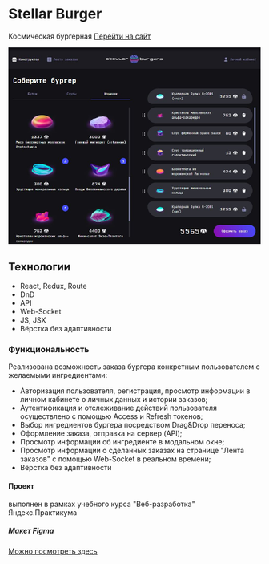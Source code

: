 # Stellar Burger
Космическая бургерная [Перейти на сайт](https://r2u1s.github.io/react-burger/) 

![screenshot](https://github.com/R2u1s/react-burger/blob/main/src/images/gh-pages.JPG)
## Технологии
* React, Redux, Route
* DnD
* API
* Web-Socket
* JS, JSX
* Вёрстка без адаптивности
### Функциональность
Реализована возможность заказа бургера конкретным пользователем с желаемыми ингредиентами:
* Авторизация пользователя, регистрация, просмотр информации в личном кабинете о личных данных и истории заказов;
* Аутентификация и отслеживание действий пользователя осуществлено с помощью Access и Refresh токенов;
* Выбор ингредиентов бургера посредством Drag&Drop переноса;
* Оформление заказа, отправка на сервер (API);
* Просмотр информации об ингредиенте в модальном окне;
* Просмотр информации о сделанных заказах на странице "Лента заказов" с помощью Web-Socket в реальном времени;
* Вёрстка без адаптивности
#### Проект
выполнен в рамках учебного курса "Веб-разработка" Яндекс.Практикума
##### Макет Figma
[Можно посмотреть здесь](https://www.figma.com/file/ocw9a6hNGeAejl4F3G9fp8/React-_-%D0%9F%D1%80%D0%BE%D0%B5%D0%BA%D1%82%D0%BD%D1%8B%D0%B5-%D0%B7%D0%B0%D0%B4%D0%B0%D1%87%D0%B8-(3-%D0%BC%D0%B5%D1%81%D1%8F%D1%86%D0%B0)_external_link?type=design&node-id=0-1&t=j3iMbLSuFQ5xJvMn-0)
